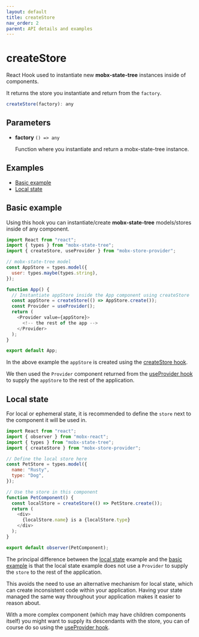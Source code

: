 ```yaml
---
layout: default
title: createStore
nav_order: 2
parent: API details and examples
---
```


# createStore

React Hook used to instantiate new **mobx-state-tree** instances inside of components.

It returns the store you instantiate and return from the `factory`.

```javascript
createStore(factory): any
```

## Parameters

- **factory** `() => any`

  Function where you instantiate and return a mobx-state-tree instance.

## Examples

- [Basic example](#basic-example)
- [Local state](#local-state)

## Basic example

Using this hook you can instantiate/create **mobx-state-tree** models/stores inside of any component.

```javascript
import React from "react";
import { types } from "mobx-state-tree";
import { createStore, useProvider } from "mobx-store-provider";

// mobx-state-tree model
const AppStore = types.model({
  user: types.maybe(types.string),
});

function App() {
  // Instantiate appStore inside the App component using createStore
  const appStore = createStore(() => AppStore.create());
  const Provider = useProvider();
  return (
    <Provider value={appStore}>
      <!-- the rest of the app -->
    </Provider>
  );
}

export default App;
```

In the above example the `appStore` is created using the [createStore hook](#createstore).

We then used the `Provider` component returned from the [useProvider hook](/api/useProvider) to supply the `appStore` to the rest of the application.

## Local state

For local or ephemeral state, it is recommended to define the `store` next to the component it will be used in.

```javascript
import React from "react";
import { observer } from "mobx-react";
import { types } from "mobx-state-tree";
import { createStore } from "mobx-store-provider";

// Define the local store here
const PetStore = types.model({
  name: "Rusty",
  type: "Dog",
});

// Use the store in this component
function PetComponent() {
  const localStore = createStore(() => PetStore.create());
  return (
    <div>
      {localStore.name} is a {localStore.type}
    </div>
  );
}

export default observer(PetComponent);
```

The principal difference between the [local state](#local-state) example and the [basic example](#basic-example) is that the local state example does not use a `Provider` to supply the `store` to the rest of the application.

This avoids the need to use an alternative mechanism for local state, which can create inconsistent code within your application. Having your state managed the same way throughout your application makes it easier to reason about.

With a more complex component (which may have children components itself) you might want to supply its descendants with the store, you can of course do so using the [useProvider hook](/api/useProvider).
